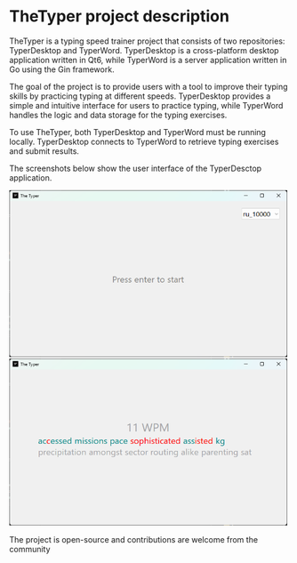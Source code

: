 # TheTyper project description

TheTyper is a typing speed trainer project that consists of two repositories: TyperDesktop and TyperWord. TyperDesktop is a cross-platform desktop application written in Qt6, while TyperWord is a server application written in Go using the Gin framework.

The goal of the project is to provide users with a tool to improve their typing skills by practicing typing at different speeds. TyperDesktop provides a simple and intuitive interface for users to practice typing, while TyperWord handles the logic and data storage for the typing exercises.

To use TheTyper, both TyperDesktop and TyperWord must be running locally. TyperDesktop connects to TyperWord to retrieve typing exercises and submit results.

The screenshots below show the user interface of the TyperDesctop application.

<img src="https://github.com/The-Typer/.github/raw/main/profile/main_page.png" alt="Image alt" width="500" height="300">
<img src="https://github.com/The-Typer/.github/raw/main/profile/typing_page.png" alt="Image alt" width="500" height="300">

The project is open-source and contributions are welcome from the community

